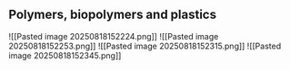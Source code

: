 ## Polymers, biopolymers and plastics
![[Pasted image 20250818152224.png]]
![[Pasted image 20250818152253.png]]
![[Pasted image 20250818152315.png]]
![[Pasted image 20250818152345.png]]
